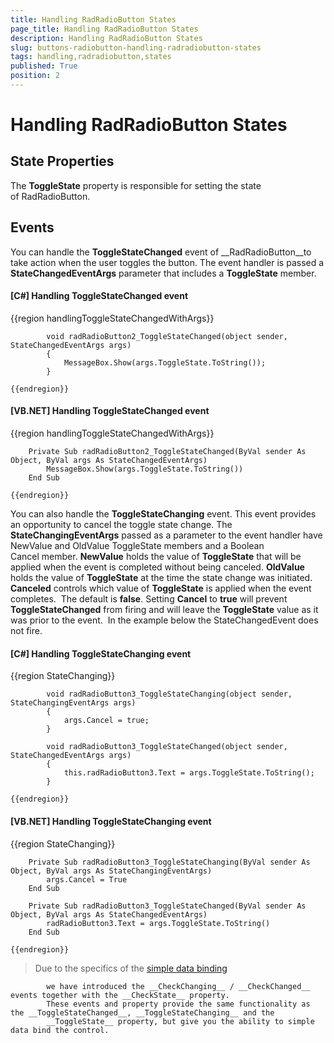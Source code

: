 ```yaml
---
title: Handling RadRadioButton States
page_title: Handling RadRadioButton States
description: Handling RadRadioButton States
slug: buttons-radiobutton-handling-radradiobutton-states
tags: handling,radradiobutton,states
published: True
position: 2
---
```


# Handling RadRadioButton States



## State Properties

The __ToggleState__ property is responsible for setting the state of RadRadioButton. 
        

## Events

You can handle the __ToggleStateChanged__ event of __RadRadioButton__to take action when the user toggles the button. The event handler is
          passed a __StateChangedEventArgs__ parameter that includes a
          __ToggleState__ member.
        

#### __[C#] Handling ToggleStateChanged event__

{{region handlingToggleStateChangedWithArgs}}
	
	        void radRadioButton2_ToggleStateChanged(object sender, StateChangedEventArgs args)
	        {
	            MessageBox.Show(args.ToggleState.ToString());
	        }
	
	{{endregion}}



#### __[VB.NET] Handling ToggleStateChanged event__

{{region handlingToggleStateChangedWithArgs}}
	
	    Private Sub radRadioButton2_ToggleStateChanged(ByVal sender As Object, ByVal args As StateChangedEventArgs)
	        MessageBox.Show(args.ToggleState.ToString())
	    End Sub
	
	{{endregion}}



You can also handle the __ToggleStateChanging__ event.
          This event provides an opportunity to cancel the toggle state change.
          The __StateChangingEventArgs__ passed as a parameter to the event
          handler have NewValue and OldValue ToggleState members and a Boolean Cancel member.
          __NewValue__ holds the value of __ToggleState__
          that will be applied when the event is completed without being canceled.
          __OldValue__ holds the value of __ToggleState__
          at the time the state change was initiated. __Canceled__ controls
          which value of __ToggleState__ is applied when the event completes. 
          The default is __false__. Setting __Cancel__
          to __true__ will prevent __ToggleStateChanged__
          from firing and will leave the __ToggleState__ value as it was prior
          to the event.  In the example below the StateChangedEvent does not fire.
        

#### __[C#] Handling ToggleStateChanging event__

{{region StateChanging}}
	
	        void radRadioButton3_ToggleStateChanging(object sender, StateChangingEventArgs args)
	        {
	            args.Cancel = true;
	        }
	
	        void radRadioButton3_ToggleStateChanged(object sender, StateChangedEventArgs args)
	        {
	            this.radRadioButton3.Text = args.ToggleState.ToString();
	        }
	
	{{endregion}}



#### __[VB.NET] Handling ToggleStateChanging event__

{{region StateChanging}}
	
	    Private Sub radRadioButton3_ToggleStateChanging(ByVal sender As Object, ByVal args As StateChangingEventArgs)
	        args.Cancel = True
	    End Sub
	
	    Private Sub radRadioButton3_ToggleStateChanged(ByVal sender As Object, ByVal args As StateChangedEventArgs)
	        radRadioButton3.Text = args.ToggleState.ToString()
	    End Sub
	
	{{endregion}}



>Due to the specifics of the
            [simple data binding](http://msdn.microsoft.com/en-us/library/system.windows.forms.binding(v=vs.110).aspx)

            we have introduced the __CheckChanging__ / __CheckChanged__ events together with the __CheckState__ property.
            These events and property provide the same functionality as the __ToggleStateChanged__, __ToggleStateChanging__ and the
            __ToggleState__ property, but give you the ability to simple data bind the control.
          
